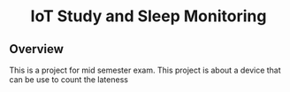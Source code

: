 <h1 align="center">IoT Study and Sleep Monitoring</h1>
<article>
  <h2>Overview</h2>
  <p>This is a project for mid semester exam. This project is about a device that can be use to count the lateness</p>
</article>
